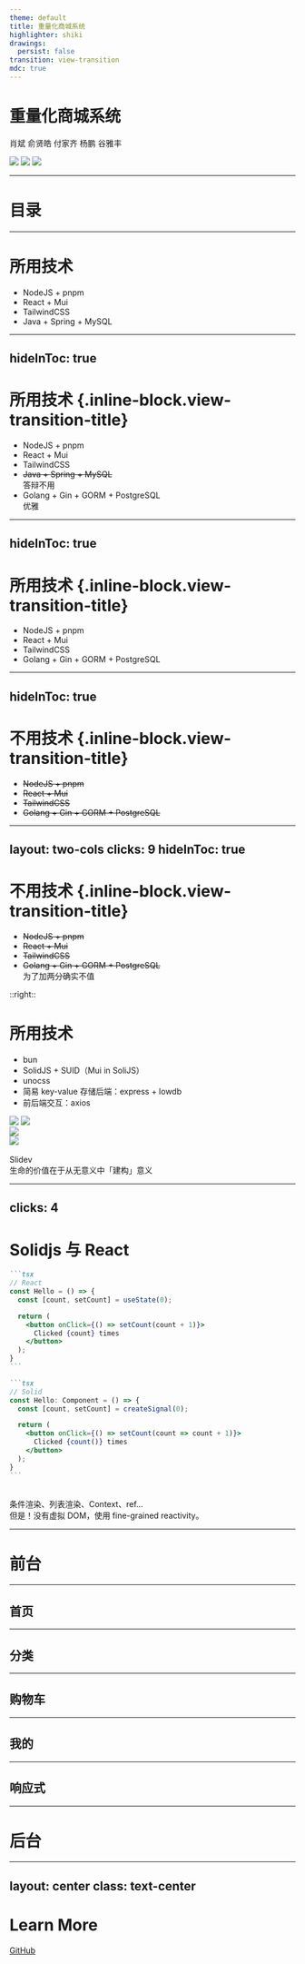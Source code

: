 ```yaml
---
theme: default
title: 重量化商城系统
highlighter: shiki
drawings:
  persist: false
transition: view-transition
mdc: true
---
```


# 重量化商城系统

肖斌 俞贤皓 付家齐 杨鹏 谷雅丰

<div class="absolute right-0 top-0 bottom-0 w-90 m-10">
  <img src="/admin.png" class="absolute transform -left-10 -rotate-5 shadow">
  <img src="/main-mobile.png" class="absolute h-80 left-10 bottom-5 transform rotate-30 z-10 shadow">
  <img src="/main-desktop.png" class="absolute transform top-20 rotate-10 shadow">
</div>

---

# 目录

<Toc></Toc>

---

# 所用技术

- <logos-nodejs-icon /> NodeJS + <logos-pnpm /> pnpm
- <logos-react /> React + <logos-material-ui /> Mui
- <logos-tailwindcss-icon /> TailwindCSS
- <logos-java /> Java + <logos-spring-icon /> Spring + <logos-mysql-icon /> MySQL

---
hideInToc: true
---

# 所用技术 {.inline-block.view-transition-title}

- <logos-nodejs-icon /> NodeJS + <logos-pnpm /> pnpm
- <logos-react /> React + <logos-material-ui /> Mui
- <logos-tailwindcss-icon /> TailwindCSS
- <s><logos-java /> Java + <logos-spring-icon /> Spring + <logos-mysql-icon /> MySQL</s>
  <br/>答辩不用
- <logos-go /> Golang + <logos-gin /> Gin + GORM + <logos-postgresql /> PostgreSQL
  <br/>优雅

---
hideInToc: true
---

# 所用技术 {.inline-block.view-transition-title}

- <logos-nodejs-icon /> NodeJS + <logos-pnpm /> pnpm
- <logos-react /> React + <logos-material-ui /> Mui
- <logos-tailwindcss-icon /> TailwindCSS
- <logos-go /> Golang + <logos-gin /> Gin + GORM + <logos-postgresql /> PostgreSQL

---
hideInToc: true
---

# 不用技术 {.inline-block.view-transition-title}

- <s><logos-nodejs-icon /> NodeJS + <logos-pnpm /> pnpm</s>
- <s><logos-react /> React + <logos-material-ui /> Mui</s>
- <s><logos-tailwindcss-icon /> TailwindCSS </s>
- <s><logos-go /> Golang + <logos-gin /> Gin + GORM + <logos-postgresql /> PostgreSQL</s>

---
layout: two-cols
clicks: 9
hideInToc: true
---

# 不用技术 {.inline-block.view-transition-title}

- <s><logos-nodejs-icon /> NodeJS + <logos-pnpm /> pnpm</s>
- <s><logos-react /> React + <logos-material-ui /> Mui</s>
- <s><logos-tailwindcss-icon /> TailwindCSS </s>
- <s><logos-go /> Golang + <logos-gin /> Gin + GORM + <logos-postgresql /> PostgreSQL</s>
  <span v-click="7"><br/>为了加两分确实不值</span>

::right::

# 所用技术

- <logos-bun /> bun
- <logos-solidjs-icon /> SolidJS + <logos-material-ui /> SUID（Mui in SoliJS）
- <logos-unocss /> unocss
- 简易 key-value 存储后端：express + lowdb
- 前后端交互：axios

<div v-click="[1, 2]" class="absolute bottom-0 left-0 right-0 bottom-30 flex h-60 justify-center">
  <img src="/bun-1.png" class="shadow">
  <img src="/bun-2.png" class="shadow">
</div>

<div v-click="[3, 4]" class="absolute bottom-0 left-0 right-0 bottom-30 flex h-70 justify-center">
  <img src="/solidjs.png" class="shadow">
</div>

<div v-click="[5, 6]" class="absolute bottom-0 left-0 right-0 bottom-30 flex h-90 justify-center">
  <img src="/unocss.png" class="shadow">
</div>

<div v-click="9" class="absolute bottom-0 left-0 right-0 flex h-70 justify-center">
  <div class="w-60 relative" v-if="$slidev.nav.clicks === 9">
    <div class="relative w-40 h-40">
      <img
        v-motion
        :initial="{ x: 800, y: -100, scale: 1.5, rotate: -50 }"
        :enter="final"
        class="absolute inset-0"
        src="https://sli.dev/logo-square.png"
        alt=""
      />
      <img
        v-motion
        :initial="{ y: 500, x: -100, scale: 2 }"
        :enter="final"
        class="absolute inset-0"
        src="https://sli.dev/logo-circle.png"
        alt=""
      />
      <img
        v-motion
        :initial="{ x: 600, y: 400, scale: 2, rotate: 100 }"
        :enter="final"
        class="absolute inset-0"
        src="https://sli.dev/logo-triangle.png"
        alt=""
      />
    </div>
    <div
      class="text-5xl absolute top-14 left-40 text-[#2B90B6] -z-1"
      v-motion
      :initial="{ x: -80, opacity: 0}"
      :enter="{ x: 0, opacity: 1, transition: { delay: 2000, duration: 1000 } }">
      Slidev
    </div>
  </div>
</div>

<!-- vue script setup scripts can be directly used in markdown, and will only affects current page -->
<script setup lang="ts">
const final = {
  x: 0,
  y: 0,
  rotate: 0,
  scale: 1,
  transition: {
    type: 'spring',
    damping: 10,
    stiffness: 20,
    mass: 2
  }
}
</script>

<div v-click="8" class="absolute bottom-0 left-0 right-0 bottom-20 text-center text-[32px] nb">
生命的价值在于从无意义中「建构」意义
</div>

---
clicks: 4
---

# Solidjs 与 React

````md magic-move {lines: true}
```tsx
// React
const Hello = () => {
  const [count, setCount] = useState(0);

  return (
    <button onClick={() => setCount(count + 1)}>
      Clicked {count} times
    </button>
  );
}
```

```tsx
// Solid
const Hello: Component = () => {
  const [count, setCount] = createSignal(0);

  return (
    <button onClick={() => setCount(count => count + 1)}>
      Clicked {count()} times
    </button>
  );
}
```
````

<br/>
<v-click>条件渲染、列表渲染、Context、ref...</v-click>

<br/>
<v-click><span v-mark.red="4">但是！没有虚拟 DOM，使用 fine-grained reactivity。</span></v-click>

---

# 前台

---

## 首页

---

## 分类

---

## 购物车

---

## 我的

---

## 响应式



---

# 后台


---
layout: center
class: text-center
---

# Learn More

[GitHub](https://github.com/AzurIce/HeavyPlayform)
